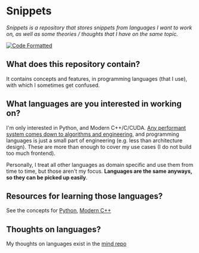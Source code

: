 # Snippets

_Snippets is a repository that stores snippets from languages I want to work on, as well as some theories / thoughts that I have on the same topic._

[![Code Formatted](https://github.com/rentruewang/snippets/actions/workflows/format.yaml/badge.svg)](https://github.com/rentruewang/snippets/actions/workflows/format.yaml)

## What does this repository contain?

It contains concepts and features, in programming languages (that I use), with which I sometimes get confused.

## What languages are you interested in working on?

I'm only interested in Python, and Modern C++/C/CUDA. [Any performant system comes down to algorithms and engineering](https://stackoverflow.com/a/4911818), and programming languages is just a small part of engineering (e.g. less than architecture design). These are more than enough to cover my use cases (I do not build too much frontend).

Personally, I treat all other languages as domain specific and use them from time to time, but those aren't my focus. **Languages are the same anyways, so they can be picked up easily**.

## Resources for learning those languages?

See the concepts for [Python](./python/README.md), [Modern C++](./cxx/README.md)

## Thoughts on languages?

My thoughts on languages exist in the [mind repo](https://github.com/rentruewang/mind)
